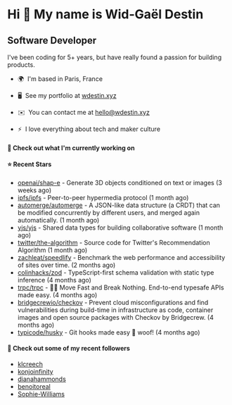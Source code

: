 Hi 👋 My name is Wid-Gaël Destin
================================

Software Developer
------------------

I've been coding for 5+ years, but have really found a passion for building products.

* 🌍  I'm based in Paris, France
* 🖥️  See my portfolio at [wdestin.xyz](http://wdestin.xyz)
* ✉️  You can contact me at [hello@wdestin.xyz](mailto:hello@wdestin.xyz)

* ⚡  I love everything about tech and maker culture

#### 👷 Check out what I'm currently working on


#### ⭐ Recent Stars

- [openai/shap-e](https://github.com/openai/shap-e) - Generate 3D objects conditioned on text or images (3 weeks ago)
- [ipfs/ipfs](https://github.com/ipfs/ipfs) - Peer-to-peer hypermedia protocol (1 month ago)
- [automerge/automerge](https://github.com/automerge/automerge) - A JSON-like data structure (a CRDT) that can be modified concurrently by different users, and merged again automatically.  (1 month ago)
- [yjs/yjs](https://github.com/yjs/yjs) - Shared data types for building collaborative software (1 month ago)
- [twitter/the-algorithm](https://github.com/twitter/the-algorithm) - Source code for Twitter&#39;s Recommendation Algorithm (1 month ago)
- [zachleat/speedlify](https://github.com/zachleat/speedlify) - Benchmark the web performance and accessibility of sites over time. (2 months ago)
- [colinhacks/zod](https://github.com/colinhacks/zod) - TypeScript-first schema validation with static type inference (4 months ago)
- [trpc/trpc](https://github.com/trpc/trpc) - 🧙‍♀️  Move Fast and Break Nothing. End-to-end typesafe APIs made easy.  (4 months ago)
- [bridgecrewio/checkov](https://github.com/bridgecrewio/checkov) - Prevent cloud misconfigurations and find vulnerabilities during build-time in infrastructure as code, container images and open source packages with Checkov by Bridgecrew. (4 months ago)
- [typicode/husky](https://github.com/typicode/husky) - Git hooks made easy 🐶 woof! (4 months ago)

#### 👯 Check out some of my recent followers

- [klcreech](https://github.com/klcreech)
- [konjoinfinity](https://github.com/konjoinfinity)
- [dianahammonds](https://github.com/dianahammonds)
- [benoitoreal](https://github.com/benoitoreal)
- [Sophie-Williams](https://github.com/Sophie-Williams)

